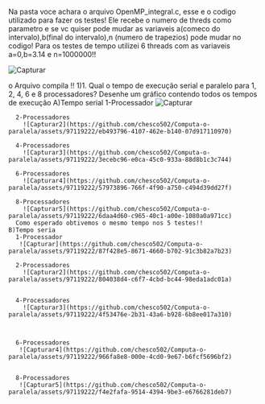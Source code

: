 Na pasta voce achara o arquivo OpenMP_integral.c, esse e o codigo utilizado para fazer os testes!
Ele recebe o numero de threds como parametro e se vc quiser pode mudar as variaveis a(comeco do intervalo),b(final do intervalo),n (numero de trapezios) pode mudar no codigo!
Para os testes de tempo utilizei 6 threads com as variaveis a=0,b=3.14 e n=1000000!!

![Capturar](https://github.com/chesco502/Computa-o-paralela/assets/97119222/64746830-9f63-4f54-a0eb-82cc587c45d1)

o Arquivo compila !!
1)1. Qual o tempo de execução serial e paralelo para 1, 2, 4, 6 e 8 processadores? Desenhe um gráfico contendo todos os tempos de execução
  A)Tempo serial 
      1-Processador
        ![Capturar](https://github.com/chesco502/Computa-o-paralela/assets/97119222/ace05c3c-b6f7-4deb-8059-390b4a7c930d)

      2-Processadores
        ![Capturar2](https://github.com/chesco502/Computa-o-paralela/assets/97119222/eb493796-4107-462e-b140-07d917110970)

      4-Processadores
        ![Capturar3](https://github.com/chesco502/Computa-o-paralela/assets/97119222/3ecebc96-e0ca-45c0-933a-88d8b1c3c744)

      6-Processadores
        ![Capturar4](https://github.com/chesco502/Computa-o-paralela/assets/97119222/57973896-766f-4f90-a750-c494d39dd27f)

      8-Processadores
        ![Capturar5](https://github.com/chesco502/Computa-o-paralela/assets/97119222/6daa4d60-c965-40c1-a00e-1080a0a971cc)
      Como esperado obtivemos o mesmo tempo nos 5 testes!!
    B)Tempo seria
      1-Processador
       ![Capturar](https://github.com/chesco502/Computa-o-paralela/assets/97119222/87f428e5-8671-4660-b702-91c3b82a7b23)

      2-Processadores
        ![Capturar2](https://github.com/chesco502/Computa-o-paralela/assets/97119222/804038d4-c6f7-4cbd-bc44-98eda1adc01a)


      4-Processadores
        ![Capturar3](https://github.com/chesco502/Computa-o-paralela/assets/97119222/4f53476e-2b31-43a6-b928-6b8ee017a310)



      6-Processadores
       ![Capturar4](https://github.com/chesco502/Computa-o-paralela/assets/97119222/966fa8e8-000e-4cd0-9e67-b6fcf5696bf2)


      8-Processadores
       ![Capturar5](https://github.com/chesco502/Computa-o-paralela/assets/97119222/f4e2fafa-9514-4394-9be3-e6766281deb7)

      








